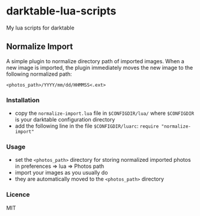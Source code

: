 # darktable-lua-scripts

My lua scripts for darktable

## Normalize Import

A simple plugin to normalize directory path of imported images.
When a new image is imported, the plugin immediately moves the new image to the
following normalized path:
```
<photos_path>/YYYY/mm/dd/HHMMSS<.ext>
```

### Installation

* copy the `normalize-import.lua` file in `$CONFIGDIR/lua/` where `$CONFIGDIR`
  is your darktable configuration directory
* add the following line in the file `$CONFIGDIR/luarc`: `require "normalize-import"`

### Usage

* set the `<photos_path>` directory for storing normalized imported photos in
  preferences => lua => Photos path
* import your images as you usually do
* they are automatically moved to the `<photos_path>` directory

### Licence

MIT
